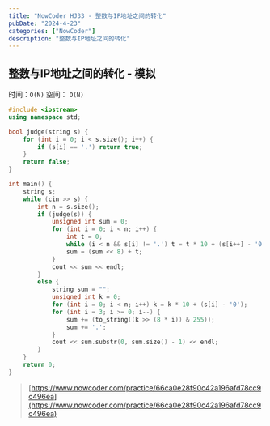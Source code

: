 ```yaml
---
title: "NowCoder HJ33 - 整数与IP地址之间的转化"
pubDate: "2024-4-23"
categories: ["NowCoder"]
description: "整数与IP地址之间的转化"
---
```


## 整数与IP地址之间的转化 - 模拟

时间：`O(N)` 空间： `O(N)`

```c++
#include <iostream>
using namespace std;

bool judge(string s) {
    for (int i = 0; i < s.size(); i++) {
        if (s[i] == '.') return true;
    }
    return false;
}

int main() {
    string s;
    while (cin >> s) {
        int n = s.size();
        if (judge(s)) {
            unsigned int sum = 0;
            for (int i = 0; i < n; i++) {
                int t = 0;
                while (i < n && s[i] != '.') t = t * 10 + (s[i++] - '0');
                sum = (sum << 8) + t;
            }
            cout << sum << endl;
        }
        else {
            string sum = "";
            unsigned int k = 0;
            for (int i = 0; i < n; i++) k = k * 10 + (s[i] - '0');
            for (int i = 3; i >= 0; i--) {
                sum += (to_string((k >> (8 * i)) & 255));
                sum += '.';
            }
            cout << sum.substr(0, sum.size() - 1) << endl;
        }
    }
    return 0;
}
```

> [https://www.nowcoder.com/practice/66ca0e28f90c42a196afd78cc9c496ea](https://www.nowcoder.com/practice/66ca0e28f90c42a196afd78cc9c496ea)